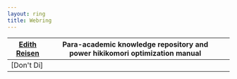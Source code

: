 ```yaml
---
layout: ring
title: Webring
---
```


| [Edith Reisen](http://reisen.netlify.app/) | Para-academic knowledge repository and power hikikomori optimization manual |     |
| ------------------------------------------ | --------------------------------------------------------------------------- | --- |
| [Don't Di]                                           |                                                                             |     |